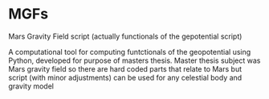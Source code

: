 # MGFs

Mars Gravity Field script (actually functionals of the gepotential script)

A computational tool for computing funtctionals of the geopotential using Python, developed for purpose of masters thesis.
Master thesis subject was Mars gravity field so there are hard coded parts that relate to Mars but script (with minor adjustments) can be used for any celestial body and gravity model

